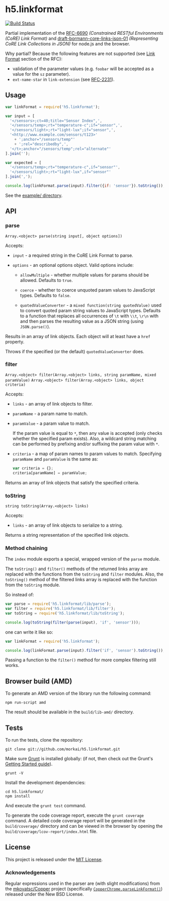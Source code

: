 # h5.linkformat

[![Build Status](https://travis-ci.org/morkai/h5.linkformat.png?branch=master)](https://travis-ci.org/morkai/h5.linkformat)

Partial implementation of the
[RFC-6690](http://tools.ietf.org/html/rfc6690) *(Constrained RESTful Environments (CoRE) Link Format)*
and [draft-bormann-core-links-json-01](http://tools.ietf.org/html/draft-bormann-core-links-json-01)
*(Representing CoRE Link Collections in JSON)* for node.js and the browser.

Why partial? Because the following features are not supported
(see [Link Format](http://tools.ietf.org/html/rfc6690#section-2) section of the RFC):
  - validation of the parameter values (e.g. `foobar` will be accepted as a value
    for the `sz` parameter).
  - `ext-name-star` in `link-extension` (see [RFC-2231](http://tools.ietf.org/html/rfc2231)).

## Usage

```js
var linkFormat = require('h5.linkformat');

var input = [
  '</sensors>;ct=40;title="Sensor Index",',
  '</sensors/temp>;rt="temperature-c";if="sensor",',
  '</sensors/light>;rt="light-lux";if="sensor",',
  '<http://www.example.com/sensors/t123>'
    + ';anchor="/sensors/temp"'
    + ';rel="describedby",',
  '</t>;anchor="/sensors/temp";rel="alternate"'
].join('');

var expected = [
  '</sensors/temp>;rt="temperature-c",if="sensor"',
  '</sensors/light>;rt="light-lux",if="sensor"'
].join(',');

console.log(linkFormat.parse(input).filter({if: 'sensor'}).toString());
```

See the [example/ directory](example/).

## API

### parse

`Array.<object> parse(string input[, object options])`

Accepts:

  - `input` - a required string in the CoRE Link Format to parse.

  - `options` - an optional options object. Valid options include:

    - `allowMultiple` - whether multiple values for params should be allowed. Defaults to `true`.

    - `coerce` - whether to coerce unquoted param values to JavaScript types. Defaults to `false`.

    - `quotedValueConverter` - a `mixed function(string quotedValue)` used to convert quoted param
      string values to JavaScript types. Defaults to a function that replaces all occurrences
      of `\t` with `\\t`, `\r\n` with ` ` and then parses the resulting value as a JSON string
      (using `JSON.parse()`).

Results in an array of link objects. Each object will at least have a `href` property.

Throws if the specified (or the default) `quotedValueConverter` does.

### filter

`Array.<object> filter(Array.<object> links, string paramName, mixed paramValue)`
`Array.<object> filter(Array.<object> links, object criteria)`

Accepts:

  - `links` - an array of link objects to filter.

  - `paramName` - a param name to match.

  - `paramValue` - a param value to match.

    If the param value is equal to `*`, then any value is accepted (only checks whether
    the specified param exists). Also, a wildcard string matching can be performed by prefixing
    and/or suffixing the param value with `*`.

  - `criteria` - a map of param names to param values to match. Specifying `paramName`
    and `paramValue` is the same as:

    ```js
    var criteria = {};
    criteria[paramName] = paramValue;
    ```

Returns an array of link objects that satisfy the specified criteria.

### toString

`string toString(Array.<object> links)`

Accepts:

  - `links` - an array of link objects to serialize to a string.

Returns a string representation of the specified link objects.

### Method chaining

The `index` module exports a special, wrapped version of the `parse` module.

The `toString()` and `filter()` methods of the returned links array are replaced with the functions
from the `toString` and `filter` modules. Also, the `toString()` method of the filtered links array
is replaced with the function from the `toString` module.

So instead of:
```js
var parse = require('h5.linkformat/lib/parse');
var filter = require('h5.linkformat/lib/filter');
var toString = require('h5.linkformat/lib/toString');

console.log(toString(filter(parse(input), 'if', 'sensor')));
```

one can write it like so:
```js
var linkFormat = require('h5.linkformat');

console.log(linkFormat.parse(input).filter('if', 'sensor').toString());
```

Passing a function to the `filter()` method for more complex filtering still works.

## Browser build (AMD)

To generate an AMD version of the library run the following command:

```
npm run-script amd
```

The result should be available in the `build/lib-amd/` directory.

## Tests

To run the tests, clone the repository:

```
git clone git://github.com/morkai/h5.linkformat.git
```

Make sure [Grunt](http://gruntjs.com/) is installed globally:
(if not, then check out the Grunt's
[Getting Started guide](https://github.com/gruntjs/grunt/wiki/Getting-started)).

```
grunt -V
```

Install the development dependencies:

```
cd h5.linkformat/
npm install
```

And execute the `grunt test` command.

To generate the code coverage report, execute the `grunt coverage` command.
A detailed code coverage report will be generated in the `build/coverage/`
directory and can be viewed in the browser by opening the
`build/coverage/lcov-report/index.html` file.

## License

This project is released under the
[MIT License](https://raw.github.com/morkai/h5.linkformat/master/license.md).

### Acknowledgements

Regular expressions used in the parser are (with slight modifications) from the
[mkovatsc/Copper](https://github.com/mkovatsc/Copper) project (specifically
[`CopperChrome.parseLinkFormat()`](https://github.com/mkovatsc/Copper/blob/dc77bd2287/chrome/content/Helpers.js#L271))
released under the New BSD License.
